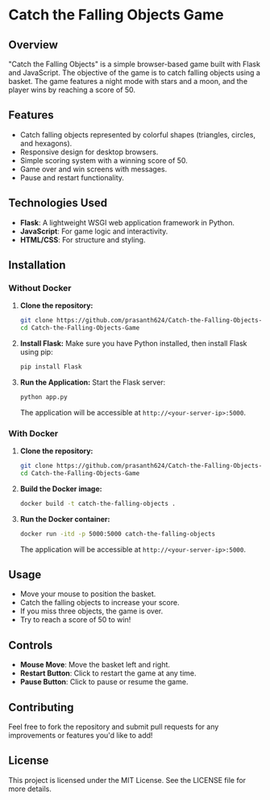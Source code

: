 # Catch the Falling Objects Game

## Overview
"Catch the Falling Objects" is a simple browser-based game built with Flask and JavaScript. The objective of the game is to catch falling objects using a basket. The game features a night mode with stars and a moon, and the player wins by reaching a score of 50.

## Features
- Catch falling objects represented by colorful shapes (triangles, circles, and hexagons).
- Responsive design for desktop browsers.
- Simple scoring system with a winning score of 50.
- Game over and win screens with messages.
- Pause and restart functionality.

## Technologies Used
- **Flask**: A lightweight WSGI web application framework in Python.
- **JavaScript**: For game logic and interactivity.
- **HTML/CSS**: For structure and styling.

## Installation

### Without Docker
1. **Clone the repository:**
   ```bash
   git clone https://github.com/prasanth624/Catch-the-Falling-Objects-Game.git
   cd Catch-the-Falling-Objects-Game
   ```

2. **Install Flask:**
   Make sure you have Python installed, then install Flask using pip:
   ```bash
   pip install Flask
   ```

3. **Run the Application:**
   Start the Flask server:
   ```bash
   python app.py
   ```

   The application will be accessible at `http://<your-server-ip>:5000`.

### With Docker
1. **Clone the repository:**
   ```bash
   git clone https://github.com/prasanth624/Catch-the-Falling-Objects-Game.git
   cd Catch-the-Falling-Objects-Game
   ```

2. **Build the Docker image:**
   ```bash
   docker build -t catch-the-falling-objects .
   ```

3. **Run the Docker container:**
   ```bash
   docker run -itd -p 5000:5000 catch-the-falling-objects
   ```

   The application will be accessible at `http://<your-server-ip>:5000`.

## Usage
- Move your mouse to position the basket.
- Catch the falling objects to increase your score.
- If you miss three objects, the game is over.
- Try to reach a score of 50 to win!

## Controls
- **Mouse Move**: Move the basket left and right.
- **Restart Button**: Click to restart the game at any time.
- **Pause Button**: Click to pause or resume the game.

## Contributing
Feel free to fork the repository and submit pull requests for any improvements or features you'd like to add!

## License
This project is licensed under the MIT License. See the LICENSE file for more details.
